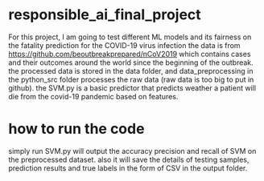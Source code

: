 # responsible_ai_final_project
For this project, I am going to test different ML models and its fairness on the fatality prediction for the COVID-19 virus infection
the data is from https://github.com/beoutbreakprepared/nCoV2019 which contains cases and their outcomes around the world since the beginning of the outbreak.
the processed data is stored in the data folder, and data_preprocessing in the python_src folder processes the raw data (raw data is too big to put in github).
the SVM.py is a basic predictor that predicts weather a patient will die from the covid-19 pandemic based on features. 

# how to run the code
simply run SVM.py will output the accuracy precision and recall of SVM on the preprocessed dataset. also it will save the details of testing samples, prediction results and true labels in the form of CSV in the output folder. 
